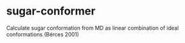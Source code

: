 # sugar-conformer
Calculate sugar conformation from MD as linear combination of ideal conformations (Bérces 2001)
